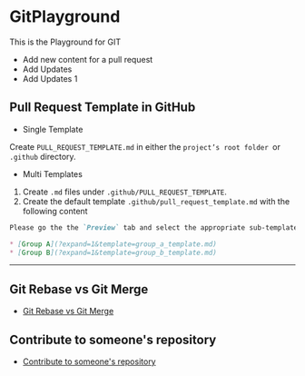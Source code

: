 # GitPlayground
This is the Playground for GIT
  
- Add new content for a pull request
- Add Updates
- Add Updates 1

## Pull Request Template in GitHub

- Single Template

Create `PULL_REQUEST_TEMPLATE.md` in either the `project’s root folder `or `.github` directory.

- Multi Templates

1. Create `.md` files under `.github/PULL_REQUEST_TEMPLATE`.
2. Create the default template `.github/pull_request_template.md` with the following content

```markdown
Please go the the `Preview` tab and select the appropriate sub-template:

* [Group A](?expand=1&template=group_a_template.md)
* [Group B](?expand=1&template=group_b_template.md)
```

---

## Git Rebase vs Git Merge

- [Git Rebase vs Git Merge](https://phoenixnap.com/kb/git-rebase-vs-merge)

## Contribute to someone's repository

- [Contribute to someone's repository](https://kbroman.org/github_tutorial/pages/fork.html)
